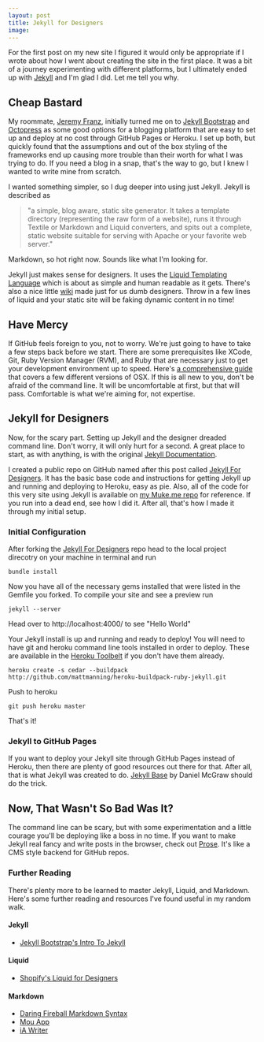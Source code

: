 ```yaml
---
layout: post
title: Jekyll for Designers
image: 
---
```


For the first post on my new site I figured it would only be appropriate if I wrote about how I went about creating the site in the first place. It was a bit of a journey experimenting with different platforms, but I ultimately ended up with [Jekyll](https://github.com/mojombo/jekyll) and I'm glad I did. Let me tell you why.

## Cheap Bastard
My roommate, [Jeremy Franz](http://jeremyfranz.com/), initially turned me on to [Jekyll Bootstrap](http://jekyllbootstrap.com/) and [Octopress](http://octopress.org/) as some good options for a blogging platform that are easy to set up and deploy at no cost through GitHub Pages or Heroku. I set up both, but quickly found that the assumptions and out of the box styling of the frameworks end up causing more trouble than their worth for what I was trying to do. If you need a blog in a snap, that's the way to go, but I knew I wanted to write mine from scratch.

I wanted something simpler, so I dug deeper into using just Jekyll. Jekyll is described as 
>"a simple, blog aware, static site generator. It takes a template directory (representing the raw form of a website), runs it through Textile or Markdown and Liquid converters, and spits out a complete, static website suitable for serving with Apache or your favorite web server."

Markdown, so hot right now. Sounds like what I'm looking for.

Jekyll just makes sense for designers. It uses the [Liquid Templating Language](http://liquidmarkup.org/) which is about as simple and human readable as it gets. There's also a nice little [wiki](https://github.com/Shopify/liquid/wiki/Liquid-for-Designers) made just for us dumb designers. Throw in a few lines of liquid and your static site will be faking dynamic content in no time!

## Have Mercy

If GitHub feels foreign to you, not to worry. We're just going to have to take a few steps back before we start. There are some prerequisites like XCode, Git, Ruby Version Manager (RVM), and Ruby that are necessary just to get your development environment up to speed. Here's [a comprehensive guide](http://www.moncefbelyamani.com/how-to-install-xcode-homebrew-git-rvm-ruby-on-mac/) that covers a few different versions of OSX. If this is all new to you, don't be afraid of the command line. It will be uncomfortable at first, but that will pass. Comfortable is what we're aiming for, not expertise.

## Jekyll for Designers
Now, for the scary part. Setting up Jekyll and the designer dreaded command line. Don't worry, it will only hurt for a second. A great place to start, as with anything, is with the original [Jekyll Documentation](https://github.com/mojombo/jekyll/wiki).

I created a public repo on GitHub named after this post called [Jekyll For Designers](https://github.com/Mukealicious/Jekyll-for-Designers). It has the basic base code and instructions for getting Jekyll up and running and deploying to Heroku, easy as pie. Also, all of the code for this very site using Jekyll is available on [my Muke.me repo](https://github.com/Mukealicious/mukealicious.github.com) for reference. If you run into a dead end, see how I did it. After all, that's how I made it through my initial setup.

### Initial Configuration
After forking the [Jekyll For Designers](https://github.com/Mukealicious/Jekyll-for-Designers) repo head to the local project direcotry on your machine in terminal and run

```bundle install```

Now you have all of the necessary gems installed that were listed in the Gemfile you forked. To compile your site and see a preview run

```jekyll --server```

Head over to http://localhost:4000/ to see "Hello World"

Your Jekyll install is up and running and ready to deploy! You will need to have git and heroku command line tools installed in order to deploy. These are available in the [Heroku Toolbelt](https://toolbelt.heroku.com/) if you don't have them already. 

```heroku create -s cedar --buildpack http://github.com/mattmanning/heroku-buildpack-ruby-jekyll.git```

Push to heroku

```git push heroku master```

That's it!

### Jekyll to GitHub Pages
If you want to deploy your Jekyll site through GitHub Pages instead of Heroku, then there are plenty of good resources out there for that. After all, that is what Jekyll was created to do. [Jekyll Base](https://github.com/danielmcgraw/Jekyll-Base) by Daniel McGraw should do the trick.

## Now, That Wasn't So Bad Was It?
The command line can be scary, but with some experimentation and a little courage you'll be deploying like a boss in no time. If you want to make Jekyll real fancy and write posts in the browser, check out [Prose](http://prose.io/). It's like a CMS style backend for GitHub repos.

### Further Reading
There's plenty more to be learned to master Jekyll, Liquid, and Markdown. Here's some further reading and resources I've found useful in my random walk.

#### Jekyll
- [Jekyll Bootstrap's Intro To Jekyll](http://jekyllbootstrap.com/lessons/jekyll-introduction.html)

#### Liquid
- [Shopify's Liquid for Designers](https://github.com/Shopify/liquid/wiki/Liquid-for-Designers)

#### Markdown
- [Daring Fireball Markdown Syntax](http://daringfireball.net/projects/markdown/syntax)
- [Mou App](http://mouapp.com/)
- [iA Writer](http://www.iawriter.com/)